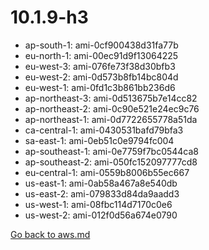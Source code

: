 
 # 10.1.9-h3
- ap-south-1: ami-0cf900438d31fa77b
- eu-north-1: ami-00ec91d9f13064225
- eu-west-3: ami-076fe73f38d30bfb3
- eu-west-2: ami-0d573b8fb14bc804d
- eu-west-1: ami-0fd1c3b861bb236d6
- ap-northeast-3: ami-0d513675b7e14cc82
- ap-northeast-2: ami-0c90e521e24ec9c76
- ap-northeast-1: ami-0d7722655778a51da
- ca-central-1: ami-0430531bafd79bfa3
- sa-east-1: ami-0eb51c0e9794fc004
- ap-southeast-1: ami-0e7759f7bc0544ca8
- ap-southeast-2: ami-050fc152097777cd8
- eu-central-1: ami-0559b8006b55ec667
- us-east-1: ami-0ab58a467a8e540db
- us-east-2: ami-079833d84da9aadd3
- us-west-1: ami-08fbc114d7170c0e6
- us-west-2: ami-012f0d56a674e0790

[Go back to aws.md](../../aws.md) 
